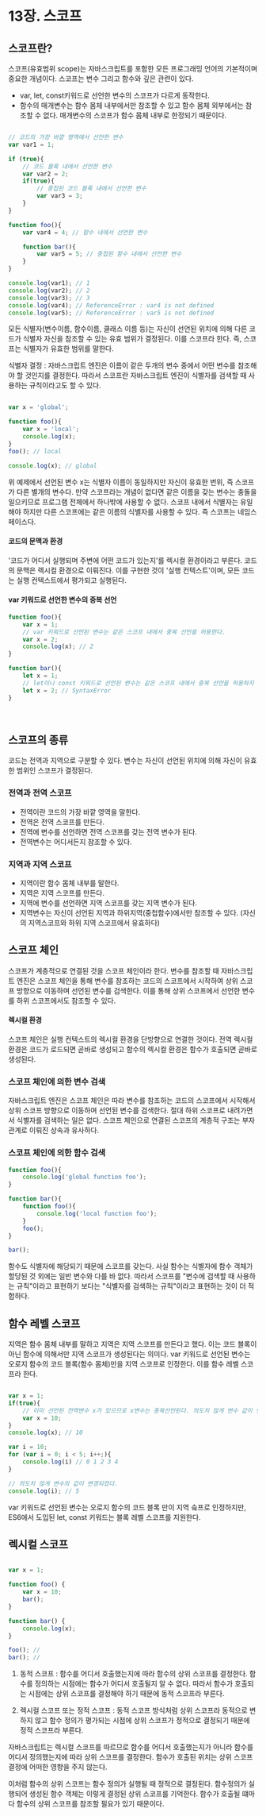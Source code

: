 # 13장. 스코프

## 스코프란?
스코프(유효범위 scope)는 자바스크립트를 포함한 모든 프로그래밍 언어의 기본적이며 중요한 개념이다.
스코프는 변수 그리고 함수와 깊은 관련이 있다. 
- var, let, const키워드로 선언한 변수의 스코프가 다르게 동작한다.
- 함수의 매개변수는 함수 몸체 내부에서만 참조할 수 있고 함수 몸체 외부에서는 참조할 수 없다. 매개변수의 스코프가 함수 몸체 내부로 한정되기 때문이다.

``` javascript

// 코드의 가장 바깥 영역에서 선언한 변수
var var1 = 1; 

if (true){
    // 코드 블록 내에서 선언한 변수
    var var2 = 2;
    if(true){
        // 중첩된 코드 블록 내에서 선언한 변수
        var var3 = 3;
    }
}

function foo(){
    var var4 = 4; // 함수 내에서 선언한 변수

    function bar(){
        var var5 = 5; // 중첩된 함수 내에서 선언한 변수
    }
}

console.log(var1); // 1
console.log(var2); // 2
console.log(var3); // 3
console.log(var4); // ReferenceError : var4 is not defined
console.log(var5); // ReferenceError : var5 is not defined

```
모든 식별자(변수이름, 함수이름, 클래스 이름 등)는 자신이 선언된 위치에 의해 다른 코드가 식별자 자신을 참조할 수 있는 유효 범위가 결정된다.
이를 스코프라 한다. 즉, 스코프는 식별자가 유효한 범위를 말한다.

식별자 결정 : 자바스크립트 엔진은 이름이 같은 두개의 변수 중에서 어떤 변수를 참조해야 할 것인지를 결정한다.
따라서 스코프란 자바스크립트 엔진이 식별자를 검색할 때 사용하는 규칙이라고도 할 수 있다.

```javascript

var x = 'global';

function foo(){
    var x = 'local';
    console.log(x);
}
foo(); // local

console.log(x); // global 

```
위 예제에서 선언된 변수 x는 식별자 이름이 동일하지만 자신이 유효한 번위, 즉 스코프가 다른 별개의 변수다. 
만약 스코프라는 개념이 없다면 같은 이름을 갖는 변수는 충돌을 일으키므로 프로그램 전체에서 하나밖에 사용할 수 없다. 스코프 내에서 식별자는 유일해야 하지만 다른 스코프에는 같은 이름의 식별자를 사용할 수 있다. 즉 스코프는 네임스페이스다.

#### 코드의 문맥과 환경
'코드가 어디서 실행되며 주변에 어떤 코드가 있는지'를 렉시컬 환경이라고 부른다. 코드의 문맥은 렉시컬 환경으로 이뤄진다. 이를 구현한 것이 '실행 컨텍스트'이며, 모든 코드는 실행 컨텍스트에서 평가되고 실행된다.

#### var 키워드로 선언한 변수의 중복 선언
```javascript
function foo(){
    var x = 1;
    // var 키워드로 선언된 변수는 같은 스코프 내에서 중복 선언을 허용한다.
    var x = 2;
    console.log(x); // 2
}

function bar(){
    let x = 1;
    // let이나 const 키워드로 선언된 변수는 같은 스코프 내에서 중복 선언을 허용하지 않는다.
    let x = 2; // SyntaxError
}
```
<br>

## 스코프의 종류
코드는 전역과 지역으로 구분할 수 있다.
변수는 자신이 선언된 위치에 의해 자신이 유효한 범위인 스코프가 결정된다.

### 전역과 전역 스코프
- 전역이란 코드의 가장 바깥 영역을 말한다. 
- 전역은 전역 스코프를 만든다. 
- 전역에 변수를 선언하면 전역 스코프를 갖는 전역 변수가 된다. 
- 전역변수는 어디서든지 참조할 수 있다.

### 지역과 지역 스코프
- 지역이란 함수 몸체 내부를 말한다. 
- 지역은 지역 스코프를 만든다.
- 지역에 변수를 선언하면 지역 스코프를 갖는 지역 변수가 된다.
- 지역변수는 자신이 선언된 지역과 하위지역(중첩함수)에서만 참조할 수 있다. (자신의 지역스코프와 하위 지역 스코프에서 유효하다)


## 스코프 체인
스코프가 계층적으로 연결된 것을 스코프 체인이라 한다.
변수를 참조할 때 자바스크립트 엔진은 스코프 체인을 통해 변수를 참조하는 코드의 스코프에서 시작하여 상위 스코프 방향으로 이동하며 선언된 변수를 검색한다. 이를 통해 상위 스코프에서 선언한 변수를 하위 스코프에서도 참조할 수 있다.

#### 렉시컬 환경
스코프 체인은 실행 컨텍스트의 렉시컬 환경을 단방향으로 연결한 것이다. 전역 렉시컬 환경은 코드가 로드되면 곧바로 생성되고 함수의 렉시컬 환경은 함수가 호출되면 곧바로 생성된다.

### 스코프 체인에 의한 변수 검색
자바스크립트 엔진은 스코프 체인은 따라 변수를 참조하는 코드의 스코프에서 시작해서 상위 스코프 방향으로 이동하며 선언된 변수를 검색한다.
절대 하위 스코프로 내려가면서 식별자를 검색하는 일은 없다. 스코프 체인으로 연결된 스코프의 계층적 구조는 부자 관계로 이뤄진 상속과 유사하다.

### 스코프 체인에 의한 함수 검색
```javascript
function foo(){
    console.log('global function foo');
}

function bar(){
    function foo(){
        console.log('local function foo');
    }
    foo();
}

bar();
```
함수도 식별자에 해당되기 때문에 스코프를 갖는다. 사실 함수는 식별자에 함수 객체가 할당된 것 외에는 일반 변수와 다를 바 없다. 
따라서 스코프를 "변수에 검색할 때 사용하는 규칙"이라고 표현하기 보다는 "식별자를 검색하는 규칙"이라고 표현하는 것이 더 적합하다.


## 함수 레벨 스코프

지역은 함수 몸체 내부를 말하고 지역은 지역 스코프를 만든다고 했다. 이는 코드 블록이 아닌 함수에 의해서만 지역 스코프가 생성된다는 의미다.
var 키워드로 선언된 변수는 오로지 함수의 코드 블록(함수 몸체)만을 지역 스코프로 인정한다. 이를 함수 레벨 스코프라 한다.

```javascript

var x = 1;
if(true){
    // 이미 선언된 전역변수 x가 있으므로 x변수는 중복선언된다. 의도치 않게 변수 값이 변경되는 부작용을 발생시킨다.
    var x = 10;
}
console.log(x); // 10

var i = 10;
for (var i = 0; i < 5; i++;){
    console.log(i) // 0 1 2 3 4 
}

// 의도치 않게 변수의 값이 변경되었다.
console.log(i); // 5

```
var 키워드로 선언된 변수는 오로지 함수의 코드 블록 만이 지역 슼프로 인정하지만, ES6에서 도입된 let, const 키워드는 블록 레벨 스코프를 지원한다.


## 렉시컬 스코프

```javascript

var x = 1;

function foo() {
    var x = 10;
    bar();
}

function bar() {
    console.log(x);
}

foo(); //
bar(); //

```

1. 동적 스코프 : 함수를 어디서 호출했는지에 따라 함수의 상위 스코프를 결정한다.
함수를 정의하는 시점에는 함수가 어디서 호출될지 알 수 없다. 따라서 함수가 호출되는 시점에는 상위 스코프를 결정해야 하기 때문에 동적 스코프라 부른다.

2. 렉시컬 스코프 또는 정적 스코프 : 동적 스코프 방식처럼 상위 스코프라 동적으로 변하지 않고 함수 정의가 평가되는 시점에 상위 스코프가 정적으로 결정되기 때문에 정적 스코프라 부른다.


자바스크립트는 렉시컬 스코프를 따르므로 함수를 어디서 호출했는지가 아니라 함수를 어디서 정의했는지에 따라 상위 스코프를 결정한다. 함수가 호출된 위치는 상위 스코프 결정에 어떠한 영향을 주지 않는다. 

이처럼 함수의 상위 스코프는 함수 정의가 실행될 때 정적으로 결정된다. 함수정의가 실행되어 생성된 함수 객체는 이렇게 결정된 상위 스코프를 기억한다. 함수가 호출될 떄마다 함수의 상위 스코프를 참조할 필요가 있기 때문이다.